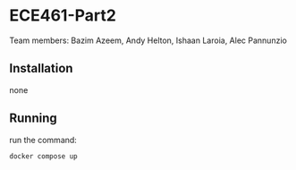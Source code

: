# ECE461-Part2

Team members: Bazim Azeem, Andy Helton, Ishaan Laroia, Alec Pannunzio


## Installation
none


## Running
run the command: 
~~~shell
docker compose up
~~~
